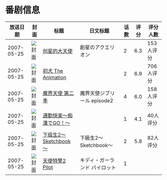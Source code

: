 # 番剧信息

|放送日期|封面|标题|日文标题|话数|评分|评分人数|
|---|---|---|---|---|---|---|
|2007-05-25|![封面](https://lain.bgm.tv/pic/cover/c/20/71/22601_Yd887.jpg)|[创星的大天使](https://bangumi.tv/subject/22601)|創星のアクエリオン|2|6.3|153人评分|
|2007-05-25|![封面](https://bangumi.tv/img/no_icon_subject.png)|[初犬 The Animation](https://bangumi.tv/subject/62461)||2|6.9|706人评分|
|2007-05-25|![封面](https://bangumi.tv/img/no_icon_subject.png)|[魔界天使 第二季](https://bangumi.tv/subject/67424)|魔界天使ジブリール episode2|4|6.0|158人评分|
|2007-05-25|![封面](https://bangumi.tv/img/no_icon_subject.png)|[通勤快楽～痴漢でGO！～](https://bangumi.tv/subject/70249)||1|4.1|40人评分|
|2007-05-25|![封面](https://bangumi.tv/img/no_icon_subject.png)|[下级生2～Sketchbook～](https://bangumi.tv/subject/78805)|下級生2〜Sketchbook〜|2|5.8|82人评分|
|2007-05-25|![封面](https://lain.bgm.tv/pic/cover/c/9e/70/527254_qpbWQ.jpg)|[天使特警2 Pilot](https://bangumi.tv/subject/527254)|キディ・ガーランド パイロット|1|||
